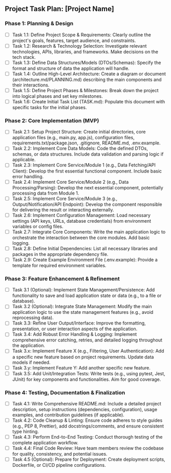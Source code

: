 ## Project Task Plan: [Project Name]

### Phase 1: Planning & Design
- [ ] Task 1.1: Define Project Scope & Requirements: Clearly outline the project's goals, features, target audience, and constraints.
- [ ] Task 1.2: Research & Technology Selection: Investigate relevant technologies, APIs, libraries, and frameworks. Make decisions on the tech stack.
- [ ] Task 1.3: Define Data Structures/Models (DTOs/Schemas): Specify the format and structure of data the application will handle.
- [ ] Task 1.4: Outline High-Level Architecture: Create a diagram or document (architecture.md/PLANNING.md) describing the main components and their interactions.
- [ ] Task 1.5: Define Project Phases & Milestones: Break down the project into logical phases and set key milestones.
- [ ] Task 1.6: Create Initial Task List (TASK.md): Populate this document with specific tasks for the initial phases.

### Phase 2: Core Implementation (MVP)
- [ ] Task 2.1: Setup Project Structure: Create initial directories, core application files (e.g., main.py, app.js), configuration files, requirements.txt/package.json, .gitignore, README.md, .env.example.
- [ ] Task 2.2: Implement Core Data Models: Code the defined DTOs, schemas, or data structures. Include data validation and parsing logic if applicable.
- [ ] Task 2.3: Implement Core Service/Module 1 (e.g., Data Fetching/API Client): Develop the first essential functional component. Include basic error handling.
- [ ] Task 2.4: Implement Core Service/Module 2 (e.g., Data Processing/Parsing): Develop the next essential component, potentially processing data from Module 1.
- [ ] Task 2.5: Implement Core Service/Module 3 (e.g., Output/Notification/API Endpoint): Develop the component responsible for delivering the result or interacting externally.
- [ ] Task 2.6: Implement Configuration Management: Load necessary settings (API keys, URLs, database credentials) from environment variables or config files.
- [ ] Task 2.7: Integrate Core Components: Write the main application logic to orchestrate the interaction between the core modules. Add basic logging.
- [ ] Task 2.8: Define Initial Dependencies: List all necessary libraries and packages in the appropriate dependency file.
- [ ] Task 2.9: Create Example Environment File (.env.example): Provide a template for required environment variables.

### Phase 3: Feature Enhancement & Refinement
- [ ] Task 3.1 (Optional): Implement State Management/Persistence: Add functionality to save and load application state or data (e.g., to a file or database).
- [ ] Task 3.2 (Optional): Integrate State Management: Modify the main application logic to use the state management features (e.g., avoid reprocessing data).
- [ ] Task 3.3: Refine User Output/Interface: Improve the formatting, presentation, or user interaction aspects of the application.
- [ ] Task 3.4: Add Robust Error Handling & Logging: Implement comprehensive error catching, retries, and detailed logging throughout the application.
- [ ] Task 3.x: Implement Feature X (e.g., Filtering, User Authentication): Add a specific new feature based on project requirements. Update data models if needed.
- [ ] Task 3.y: Implement Feature Y: Add another specific new feature.
- [ ] Task 3.5: Add Unit/Integration Tests: Write tests (e.g., using pytest, Jest, JUnit) for key components and functionalities. Aim for good coverage.

### Phase 4: Testing, Documentation & Finalization
- [ ] Task 4.1: Write Comprehensive README.md: Include a detailed project description, setup instructions (dependencies, configuration), usage examples, and contribution guidelines (if applicable).
- [ ] Task 4.2: Code Cleanup & Linting: Ensure code adheres to style guides (e.g., PEP 8, Prettier), add docstrings/comments, and ensure consistent type hinting.
- [ ] Task 4.3: Perform End-to-End Testing: Conduct thorough testing of the complete application workflow.
- [ ] Task 4.4: Final Code Review: Have team members review the codebase for quality, consistency, and potential issues.
- [ ] Task 4.5 (Optional): Prepare for Deployment: Create deployment scripts, Dockerfile, or CI/CD pipeline configurations.
